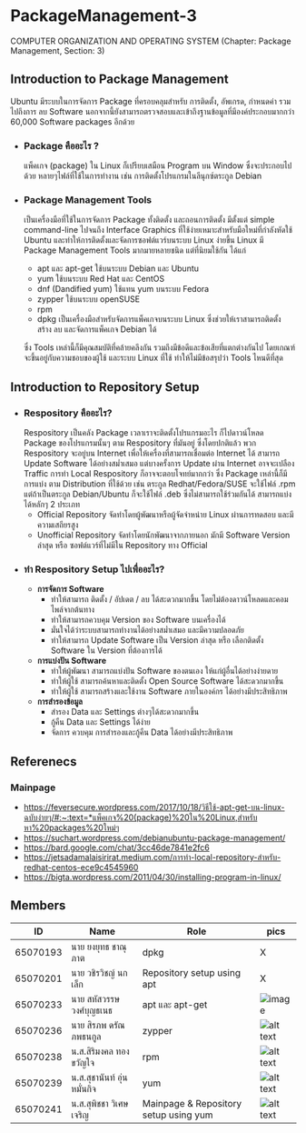 # PackageManagement-3

COMPUTER ORGANIZATION AND OPERATING SYSTEM (Chapter: Package Management, Section: 3)

## Introduction to Package Management

Ubuntu มีระบบในการจัดการ Package ที่ครอบคลุมสำหรับ การติดตั้ง, อัพเกรด, กำหนดค่า รวมไปถึงการ ลบ Software นอกจากนี้ยังสามารถตรวจสอบและเข้าถึงฐานข้อมูลที่มีองค์ประกอบมากกว่า 60,000 Software packages อีกด้วย

- ### Package คืออะไร ?

  แพ็คเกจ (package) ใน Linux ก็เปรียบเสมือน Program บน Window ซึ่งจะประกอบไปด้วย หลายๆไฟล์ที่ใช้ในการทำงาน เช่น การติดตั้งโปรแกรมในลีนุกซ์ตระกูล Debian

- ### Package Management Tools

  เป็นเครื่องมือที่ใช้ในการจัดการ Package ทั้งติดตั้ง และถอนการติดตั้ง มีตั้งแต่ simple command-line ไปจนถึง Interface Graphics ที่ใช้ง่ายเหมาะสำหรับมือใหม่ที่กำลังหัดใช้ Ubuntu และทำให้การติดตั้งและจัดการซอฟต์แวร์บนระบบ Linux ง่ายขึ้น
  Linux มี Package Management Tools มากมายหลายชนิด แต่ที่นิยมใช้กัน ได้แก่

  - apt และ apt-get ใช้บนระบบ Debian และ Ubuntu
  - yum ใช้บนระบบ Red Hat และ CentOS
  - dnf (Dandified yum) ใช้แทน yum บนระบบ Fedora
  - zypper ใช้บนระบบ openSUSE
  - rpm
  - dpkg เป็นเครื่องมือสำหรับจัดการแพ็คเกจบนระบบ Linux ซึ่งช่วยให้เราสามารถติดตั้ง สร้าง ลบ และจัดการแพ็คเกจ Debian ได้

  ซึ่ง Tools เหล่านี้ก็มีคุณสมบัติที่คล้ายคลึงกัน รวมถึงมีข้อดีและข้อเสียที่แตกต่างกันไป โดยเกณฑ์จะขึ้นอยู่กับความชอบของผู้ใช้ และระบบ Linux ที่ใช้ ทำให้ไม่มีข้อสรุปว่า Tools ไหนดีที่สุด

## Introduction to Repository Setup

- ### Respository คืออะไร?
  Respository เป็นคลัง Package เวลาเราจะติดตั้งโปรแกรมอะไร ก็ไปดาวน์โหลด Package ของโปรแกรมนั้นๆ ตาม Respository ที่มันอยู่ ซึ่งโดยปกติแล้ว พวก Respository จะอยู่บน Internet เพื่อให้เครื่องที่สามารถเชื่อมต่อ Internet ได้ สามารถ Update Software ได้อย่างสม่ำเสมอ แต่บางครั้งการ Update ผ่าน Internet อาจจะเปลือง Traffic การทำ Local Respository ก็อาจจะตอบโจทย์มากกว่า ซึ่ง Package เหล่านี้ก็มีการแบ่ง ตาม Distribution ที่ใช้ด้วย เช่น ตระกูล Redhat/Fedora/SUSE จะใช้ไฟล์ .rpm แต่ถ้าเป็นตระกูล Debian/Ubuntu ก็จะใช้ไฟล์ .deb ซึ่งไม่สามารถใช้ร่วมกันได้ สามารถแบ่งได้หลักๆ 2 ประเภท
  - Official Repository
    จัดทำโดยผู้พัฒนาหรือผู้จัดจำหน่าย Linux ผ่านการทดสอบ และมีความเสถียรสูง
  - Unofficial Repository
    จัดทำโดยนักพัฒนาจากภายนอก มักมี Software Version ล่าสุด หรือ ซอฟต์แวร์ที่ไม่มีใน Repository ทาง Official
- ### ทำ Respository Setup ไปเพื่ออะไร?
  - **การจัดการ Software**
    - ทำให้สามารถ ติดตั้ง / อัปเดต / ลบ ได้สะดวกมากขึ้น โดยไม่ต้องดาวน์โหลดและคอมไพล์จากต้นทาง
    - ทำให้สามารถควบคุม Version ของ Software บนเครื่องได้
    - มั่นใจได้ว่าระบบสามารถทำงานได้อย่างสม่ำเสมอ และมีความปลอดภัย
    - ทำให้สามารถ Update Software เป็น Version ล่าสุด หรือ เลือกติดตั้ง Software ใน Version ที่ต้องการได้
  - **การแบ่งปัน Software**
    - ทำให้ผู้พัฒนา สามารถแบ่งปัน Software ของตนเอง ให้แก่ผู้อื่นได้อย่างง่ายดาย
    - ทำให้ผู้ใช้ สามารถค้นหาและติดตั้ง Open Source Software ได้สะดวกมากขึ้น
    - ทำให้ผู้ใช้ สามารถสร้างและใช้งาน Software ภายในองค์กร ได้อย่างมีประสิทธิภาพ
  - **การสำรองข้อมูล**
    - สำรอง Data และ Settings ต่างๆได้สะดวกมากขึ้น
    - กู้คืน Data และ Settings ได้ง่าย
    - จัดการ ควบคุม การสำรองและกู้คืน Data ได้อย่างมีประสิทธิภาพ

## Referenecs

### Mainpage

- https://feversecure.wordpress.com/2017/10/18/วิธีใช้-apt-get-บน-linux-ฉบับง่ายๆ/#:~:text=*แพ็คเกจ%20(package)%20ใน%20Linux,สำหรับหา%20packages%20ใหม่ๆ
- https://suchart.wordpress.com/debianubuntu-package-management/
- https://bard.google.com/chat/3cc46de7841e2fc6
- https://jetsadamalaisirirat.medium.com/การทำ-local-repository-สำหรับ-redhat-centos-ece9c4545960
- https://bigta.wordpress.com/2011/04/30/installing-program-in-linux/

## Members

| ID       | Name                       | Role                                  | pics                                                                                                                                                                                                                                                                                                                                                                                                       |
| -------- | -------------------------- | ------------------------------------- | ---------------------------------------------------------------------------------------------------------------------------------------------------------------------------------------------------------------------------------------------------------------------------------------------------------------------------------------------------------------------------------------------------------- |
| 65070193 | นาย ยงยุทธ ชาณุภาต         | dpkg                                  | X                                                                                                                                                                                                                                                                                                                                                                                                          |
| 65070201 | นาย วชิรวิชญ์ นกเล็ก       | Repository setup using apt            | X                                                                                                                                                                                                                                                                                                                                                                                                          |
| 65070233 | นาย สหัสวรรษ วงศ์บุญธเนธ   | apt และ apt-get                       | ![image](https://github.com/WHY2BX/PackageManagement-3/assets/117964233/af4e8b72-ab4c-4022-919a-1aa87c77122b)                                                                                                                                                                                                                                                                                                                                                                       |
| 65070236 | นาย สิรภพ ดรัณภพธนกูล      | zypper                                | ![alt text](https://scontent.fbkk2-7.fna.fbcdn.net/v/t1.15752-9/426483416_6729756173795016_7015428031258575924_n.jpg?_nc_cat=109&ccb=1-7&_nc_sid=8cd0a2&_nc_eui2=AeHnud6WGanXIWe2re6RY17rtq4UJt9In_q2rhQm30if-tRWWjFIxXJFZjXMKmrxpTehaf1ZPEwcrTgrp9qYxgE5&_nc_ohc=nVgQw7Qpz6QAX90farz&_nc_oc=AQmqR8L04Zi_AU8BB3RLg-wjUhMeive5PbTYeJgtC8xD3quGQ3m4EP4UIxK_ofOpX3c&_nc_ht=scontent.fbkk2-7.fna&cb_e2o_trans=t&oh=03_AdT35nxNeIf10bodo58uZq5fwYmyThPaybRYTr93KxncTQ&oe=65F05340)                                                                                                                                                                                                                                                                                                                                                                                                           |
| 65070238 | น.ส.สิริมงคล ทองขวัญใจ     | rpm                                   | ![alt text](https://media.discordapp.net/attachments/998863837400932373/1205912829966684240/1707517924173.jpg?ex=65da18d7&is=65c7a3d7&hm=5d0bcb255d0a8d1c8d134b5a8f5fda9aed2b3f01a18c264ae283dbfd0227731f&=&format=webp)                                                                                                                                                                                                                                                                                                                                                                                                          |
| 65070239 | น.ส.สุชานันท์ อุ่นหมั่นกิจ | yum                                   | ![alt text](https://scontent.xx.fbcdn.net/v/t1.15752-9/405013974_373489541963217_5665276776927551710_n.jpg?stp=dst-jpg_s206x206&_nc_cat=107&ccb=1-7&_nc_sid=510075&_nc_eui2=AeEBJICt4xHlw3wzlf5Crf_mdyQyLveLh-93JDIu94uH76aSdnlDUbj-gooz1SupXek0Wy_y69Wm7jp7d8c5LABN&_nc_ohc=xSmOpJNCCRUAX8XJG99&_nc_ad=z-m&_nc_cid=0&_nc_ht=scontent.xx&oh=03_AdSz0sWMdWWK1EDR7sb0_ouQZ5xFhPLvAuVxEk0rmIArQQ&oe=65EEDADC) |
| 65070241 | น.ส.สุพิชชา วิเศษเจริญ     | Mainpage & Repository setup using yum | ![alt text](https://media.discordapp.net/attachments/998863837400932373/1206104986941919352/image.png?ex=65dacbcd&is=65c856cd&hm=83546b5ee15201064614db0779590b1d79bee6c638b3a03b8b18f6bc7d74a6b3&=&format=webp&quality=lossless)
